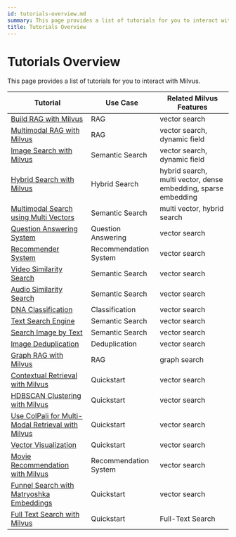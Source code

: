 ```yaml
---
id: tutorials-overview.md
summary: This page provides a list of tutorials for you to interact with Milvus.
title: Tutorials Overview
---
```


# Tutorials Overview

This page provides a list of tutorials for you to interact with Milvus.

| Tutorial | Use Case | Related Milvus Features | 
| -------- | -------- | --------- |
| [Build RAG with Milvus](build-rag-with-milvus.md) |  RAG | vector search |
| [Multimodal RAG with Milvus](multimodal_rag_with_milvus.md) | RAG | vector search, dynamic field |
| [Image Search with Milvus](image_similarity_search.md) | Semantic Search | vector search, dynamic field |
| [Hybrid Search with Milvus](hybrid_search_with_milvus.md) | Hybrid Search | hybrid search, multi vector, dense embedding, sparse embedding |
| [Multimodal Search using Multi Vectors](multimodal_rag_with_milvus.md) | Semantic Search | multi vector, hybrid search |
| [Question Answering System](question_answering_system.md) | Question Answering | vector search |
| [Recommender System](recommendation_system.md) | Recommendation System | vector search |
| [Video Similarity Search](video_similarity_search.md) | Semantic Search | vector search |
| [Audio Similarity Search](audio_similarity_search.md) | Semantic Search | vector search |
| [DNA Classification](dna_sequence_classification.md) | Classification | vector search |
| [Text Search Engine](text_search_engine.md) | Semantic Search | vector search |
| [Search Image by Text](text_image_search.md) | Semantic Search | vector search |
| [Image Deduplication](image_deduplication_system.md) | Deduplication | vector search |
| [Graph RAG with Milvus](graph_rag_with_milvus.md) | RAG | graph search |
| [Contextual Retrieval with Milvus](contextual_retrieval_with_milvus.md) | Quickstart | vector search |
| [HDBSCAN Clustering with Milvus](hdbscan_clustering_with_milvus.md) | Quickstart | vector search |
| [Use ColPali for Multi-Modal Retrieval with Milvus](use_ColPali_with_milvus.md) | Quickstart | vector search |
| [Vector Visualization](vector_visualization.md) | Quickstart | vector search |
| [Movie Recommendation with Milvus](movie_recommendation_with_milvus.md) | Recommendation System | vector search |
| [Funnel Search with Matryoshka Embeddings](funnel_search_with_matryoshka.md) | Quickstart | vector search |
| [Full Text Search with Milvus](full_text_search_with_milvus.md) | Quickstart | Full-Text Search |